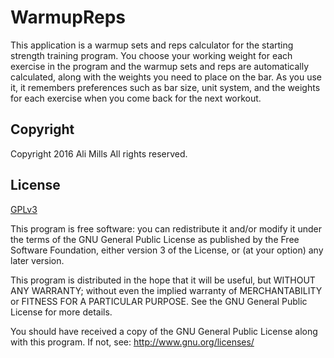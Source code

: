 # WarmupReps

This application is a warmup sets and reps calculator for the starting
strength training program.  You choose your working weight for each
exercise in the program and the warmup sets and reps are automatically
calculated, along with the weights you need to place on the bar.  As
you use it, it remembers preferences such as bar size, unit system,
and the weights for each exercise when you come back for the next
workout.

## Copyright

Copyright 2016 Ali Mills
All rights reserved.

## License

[GPLv3](http://www.gnu.org/licenses/gpl-3.0.html)

This program is free software: you can redistribute it and/or modify
it under the terms of the GNU General Public License as published by
the Free Software Foundation, either version 3 of the License, or
(at your option) any later version.

This program is distributed in the hope that it will be useful,
but WITHOUT ANY WARRANTY; without even the implied warranty of
MERCHANTABILITY or FITNESS FOR A PARTICULAR PURPOSE.  See the
GNU General Public License for more details.

You should have received a copy of the GNU General Public License
along with this program.  If not, see: http://www.gnu.org/licenses/